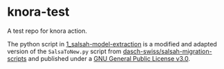 # knora-test

A test repo for knora action.

The python script in [1_salsah-model-extraction](./1_salsah-model-extraction) is a modified and adapted version of the `SalsaToNew.py` script from [dasch-swiss/salsah-migration-scripts](https://github.com/dasch-swiss/salsah-migration-scripts) and published under a [GNU General Public License v3.0](https://github.com/musicEnfanthen/knora-test/blob/main/1_salsah-model-extraction/LICENCSE.md).
